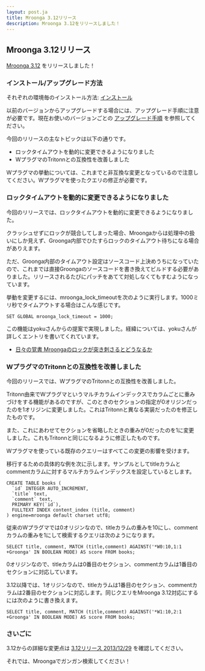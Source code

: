 ```yaml
---
layout: post.ja
title: Mroonga 3.12リリース
description: Mroonga 3.12をリリースしました！
---
```


Mroonga 3.12リリース
--------------------

[Mroonga 3.12](/ja/docs/news.html#release-3-12) をリリースしました！

### インストール/アップグレード方法

それぞれの環境毎のインストール方法:
[インストール](/ja/docs/install.html)

以前のバージョンからアップグレードする場合には、アップグレード手順に注意が必要です。現在お使いのバージョンごとの
[アップグレード手順](http://mroonga.org/ja/docs/install.html#upgrade-guide)
を参照してください。

今回のリリースの主なトピックは以下の通りです。

-   ロックタイムアウトを動的に変更できるようになりました
-   WプラグマのTritonnとの互換性を改善しました

Wプラグマの挙動については、これまでと非互換な変更となっているので注意してください。Wプラグマを使ったクエリの修正が必要です。

### ロックタイムアウトを動的に変更できるようになりました

今回のリリースでは、ロックタイムアウトを動的に変更できるようになりました。

クラッシュせずにロックが競合してしまった場合、Mroongaからは処理中の扱いにしか見えず、Groonga内部でひたすらロックのタイムアウト待ちになる場合がありえます。

ただ、Groonga内部のタイムアウト設定はソースコード上決めうちになっていたので、これまでは直接Groongaのソースコードを書き換えてビルドする必要がありました。リリースされるたびにパッチをあてて対処しなくてもすむようになっています。

挙動を変更するには、mroonga_lock_timeoutを次のように実行します。1000ミリ秒でタイムアウトする場合はこんな感じです。

    SET GLOBAL mroonga_lock_timeout = 1000;

この機能はyokuさんからの提案で実現しました。経緯については、yokuさんが詳しくエントリを書いてくれています。

-   [日々の覚書
    Mroongaのロックが突き刺さるとどうなるか](http://yoku0825.blogspot.jp/2013/12/mroonga.html)

### WプラグマのTritonnとの互換性を改善しました

今回のリリースでは、WプラグマのTritonnとの互換性を改善しました。

Tritonn由来でWプラグマというマルチカラムインデックスでカラムごとに重みづけをする機能があるのですが、このときのセクションの指定が0オリジンだったのを1オリジンに変更しました。これはTritonnと異なる実装だったのを修正したものです。

また、これにあわせてセクションを省略したときの重みが0だったのを1に変更しました。これもTritonnと同じになるように修正したものです。

Wプラグマを使っている既存のクエリーはすべてこの変更の影響を受けます。

移行するための具体的な例を次に示します。サンプルとしてtitleカラムとcommentカラムに対するマルチカラムインデックスを設定しているとします。

    CREATE TABLE books (
      `id` INTEGER AUTO_INCREMENT,
      `title` text,
      `comment` text,
      PRIMARY KEY(`id`),
      FULLTEXT INDEX content_index (title, comment)
    ) engine=mroonga default charset utf8;

従来のWプラグマでは0オリジンなので、titleカラムの重みを10にし、commentカラムの重みを1にして検索するクエリは次のようになります。

    SELECT title, comment, MATCH (title,comment) AGAINST('*W0:10,1:1 +Groonga' IN BOOLEAN MODE) AS score FROM books;

0オリジンなので、titleカラムは0番目のセクション、commentカラムは1番目のセクションに対応しています。

3.12以降では、1オリジンなので、titleカラムは1番目のセクション、commentカラムは2番目のセクションに対応します。同じクエリをMroonga
3.12対応にするには次のように書き換えます。

    SELECT title, comment, MATCH (title,comment) AGAINST('*W1:10,2:1 +Groonga' IN BOOLEAN MODE) AS score FROM books;

### さいごに

3.12からの詳細な変更点は [3.12リリース
2013/12/29](/ja/docs/news.html#release-3-12) を確認してください。

それでは、Mroongaでガンガン検索してください！
